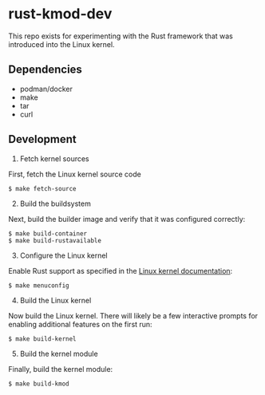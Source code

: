 # rust-kmod-dev

This repo exists for experimenting with the Rust framework that was introduced into the Linux kernel.

## Dependencies

* podman/docker
* make
* tar
* curl

## Development

1. Fetch kernel sources

First, fetch the Linux kernel source code

```
$ make fetch-source
```

2. Build the buildsystem

Next, build the builder image and verify that it was configured correctly:

```
$ make build-container
$ make build-rustavailable
```

3. Configure the Linux kernel

Enable Rust support as specified in the [Linux kernel documentation](https://www.kernel.org/doc/html/v6.1/rust/quick-start.html#configuration):

```
$ make menuconfig
```

4. Build the Linux kernel

Now build the Linux kernel. There will likely be a few interactive prompts for enabling additional features on the first run:

```
$ make build-kernel
```

5. Build the kernel module

Finally, build the kernel module:

```
$ make build-kmod
```
